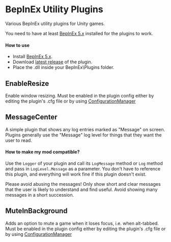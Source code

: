 # BepInEx Utility Plugins
Various BepInEx utility plugins for Unity games.

You need to have at least [BepInEx 5.x](https://github.com/BepInEx/BepInEx) installed for the plugins to work.

#### How to use
- Install [BepInEx 5.x](https://github.com/BepInEx/BepInEx).
- Download [latest release](https://github.com/BepInEx/BepInEx.Utility/releases) of the plugin.
- Place the .dll inside your BepInEx\Plugins folder.

## EnableResize
Enable window resizing. Must be enabled in the plugin config either by editing the plugin's .cfg file or by using [ConfigurationManager](https://github.com/BepInEx/BepInEx.ConfigurationManager)

## MessageCenter
A simple plugin that shows any log entries marked as "Message" on screen. Plugins generally use the "Message" log level for things that they want the user to read.

#### How to make my mod compatible?
Use the `Logger` of your plugin and call its `LogMessage` method or `Log` method and pass in `LogLevel.Message` as a parameter. You don't have to reference this plugin, and everything will work fine if this plugin doesn't exist.

Please avoid abusing the messages! Only show short and clear messages that the user is likely to understand and find useful. Avoid showing many messages in a short succession.

## MuteInBackground
Adds an option to mute a game when it loses focus, i.e. when alt-tabbed. Must be enabled in the plugin config either by editing the plugin's .cfg file or by using [ConfigurationManager](https://github.com/BepInEx/BepInEx.ConfigurationManager)
